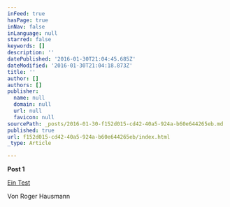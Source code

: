 ```yaml
---
inFeed: true
hasPage: true
inNav: false
inLanguage: null
starred: false
keywords: []
description: ''
datePublished: '2016-01-30T21:04:45.685Z'
dateModified: '2016-01-30T21:04:18.873Z'
title: ''
author: []
authors: []
publisher:
  name: null
  domain: null
  url: null
  favicon: null
sourcePath: _posts/2016-01-30-f152d015-cd42-40a5-924a-b60e644265eb.md
published: true
url: f152d015-cd42-40a5-924a-b60e644265eb/index.html
_type: Article

---
```

**Post 1**

[Ein Test][0]

Von Roger Hausmann

[0]: www.schreibwerkstatt.ch